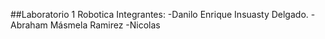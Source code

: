 ##Laboratorio 1 Robotica
Integrantes: 
-Danilo Enrique Insuasty Delgado.
-Abraham Másmela Ramirez
-Nicolas
